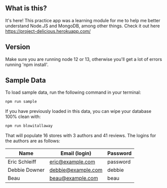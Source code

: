 ## What is this?

It's here! This practice app was a learning module for me to help me better understand Node.JS and MongoDB, among other things. 
Check it out here https://project-delicious.herokuapp.com/

## Version

Make sure you are running node 12 or 13, otherwise you'll get a lot of errors running 'npm install'.

## Sample Data

To load sample data, run the following command in your terminal:

```bash
npm run sample
```

If you have previously loaded in this data, you can wipe your database 100% clean with:

```bash
npm run blowitallaway
```

That will populate 16 stores with 3 authors and 41 reviews. The logins for the authors are as follows:

|Name|Email (login)|Password|
|---|---|---|
|Eric Schleiff|eric@example.com|password|
|Debbie Downer|debbie@example.com|debbie|
|Beau|beau@example.com|beau|


